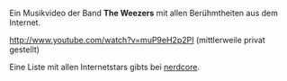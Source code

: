 <!--
.. title: "Pork and Beans"
.. slug: 411-pork-and-beans
.. date: 2008-05-28 11:00:40
.. tags: Internet,Meme,Kultur
.. description: 
.. type: text
-->

Ein Musikvideo der Band **The Weezers** mit allen Berühmtheiten aus dem Internet.
<!-- TEASER_END -->

http://www.youtube.com/watch?v=muP9eH2p2PI (mittlerweile privat gestellt)

Eine Liste mit allen Internetstars gibts bei [nerdcore](http://www.nerdcore.de/2008/05/23/weezers-offizielles-%E2%80%9Epork-and-beans%E2%80%9C-video-mit-allen-internet-stars-you-ever-need/).
